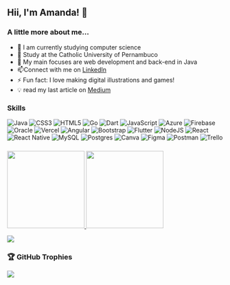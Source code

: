 ## Hii, I'm Amanda! 🌺

### A little more about me...

- 🔭 I am currently studying computer science
- 🌱 Study at the Catholic University of Pernambuco
- 🤔 My main focuses are web development and back-end in Java
- 📫Connect with me on <a href="https://www.linkedin.com/in/amanda-laís-757ba9209/">LinkedIn</a>
- ⚡ Fun fact: I love making digital illustrations and games!
- 💡 read my last article on <a href="https://medium.com/@amndalsr">Medium</a>

### Skills
![Java](https://img.shields.io/badge/java-%23ED8B00.svg?style=for-the-badge&logo=java&logoColor=white) ![CSS3](https://img.shields.io/badge/css3-%231572B6.svg?style=for-the-badge&logo=css3&logoColor=white) ![HTML5](https://img.shields.io/badge/html5-%23E34F26.svg?style=for-the-badge&logo=html5&logoColor=white) ![Go](https://img.shields.io/badge/go-%2300ADD8.svg?style=for-the-badge&logo=go&logoColor=white) ![Dart](https://img.shields.io/badge/dart-%230175C2.svg?style=for-the-badge&logo=dart&logoColor=white) ![JavaScript](https://img.shields.io/badge/javascript-%23323330.svg?style=for-the-badge&logo=javascript&logoColor=%23F7DF1E) ![Azure](https://img.shields.io/badge/azure-%230072C6.svg?style=for-the-badge&logo=azure-devops&logoColor=white) ![Firebase](https://img.shields.io/badge/firebase-%23039BE5.svg?style=for-the-badge&logo=firebase) ![Oracle](https://img.shields.io/badge/Oracle-F80000?style=for-the-badge&logo=oracle&logoColor=white) ![Vercel](https://img.shields.io/badge/vercel-%23000000.svg?style=for-the-badge&logo=vercel&logoColor=white) ![Angular](https://img.shields.io/badge/angular-%23DD0031.svg?style=for-the-badge&logo=angular&logoColor=white) ![Bootstrap](https://img.shields.io/badge/bootstrap-%23563D7C.svg?style=for-the-badge&logo=bootstrap&logoColor=white) ![Flutter](https://img.shields.io/badge/Flutter-%2302569B.svg?style=for-the-badge&logo=Flutter&logoColor=white) ![NodeJS](https://img.shields.io/badge/node.js-6DA55F?style=for-the-badge&logo=node.js&logoColor=white) ![React](https://img.shields.io/badge/react-%2320232a.svg?style=for-the-badge&logo=react&logoColor=%2361DAFB) ![React Native](https://img.shields.io/badge/react_native-%2320232a.svg?style=for-the-badge&logo=react&logoColor=%2361DAFB) ![MySQL](https://img.shields.io/badge/mysql-%2300f.svg?style=for-the-badge&logo=mysql&logoColor=white) ![Postgres](https://img.shields.io/badge/postgres-%23316192.svg?style=for-the-badge&logo=postgresql&logoColor=white) ![Canva](https://img.shields.io/badge/Canva-%2300C4CC.svg?style=for-the-badge&logo=Canva&logoColor=white) 	![Figma](https://img.shields.io/badge/figma-%23F24E1E.svg?style=for-the-badge&logo=figma&logoColor=white) ![Postman](https://img.shields.io/badge/Postman-FF6C37?style=for-the-badge&logo=postman&logoColor=white) ![Trello](https://img.shields.io/badge/Trello-%23026AA7.svg?style=for-the-badge&logo=Trello&logoColor=white)

###

<div align="initial">
  <a href="https://github.com/amndalsr">
  <img height="180em" src="https://github-readme-stats.vercel.app/api?username=amndalsr&theme=dracula&hide_border=true&include_all_commits=true&count_private=false"/>
  <img height="180em" src="https://github-readme-stats.vercel.app/api/top-langs/?username=amndalsr&theme=dracula&hide_border=true&include_all_commits=true&count_private=false&layout=compact"/>
</div>

[![](https://visitcount.itsvg.in/api?id=amndalsr&icon=5&color=10)](https://visitcount.itsvg.in)

### 🏆 GitHub Trophies
<div align="initial">
<img src="https://github-trophies.vercel.app/?username=amndalsr&theme=dracula&no-frame=true&no-bg=false&margin-w=4">
</div>
